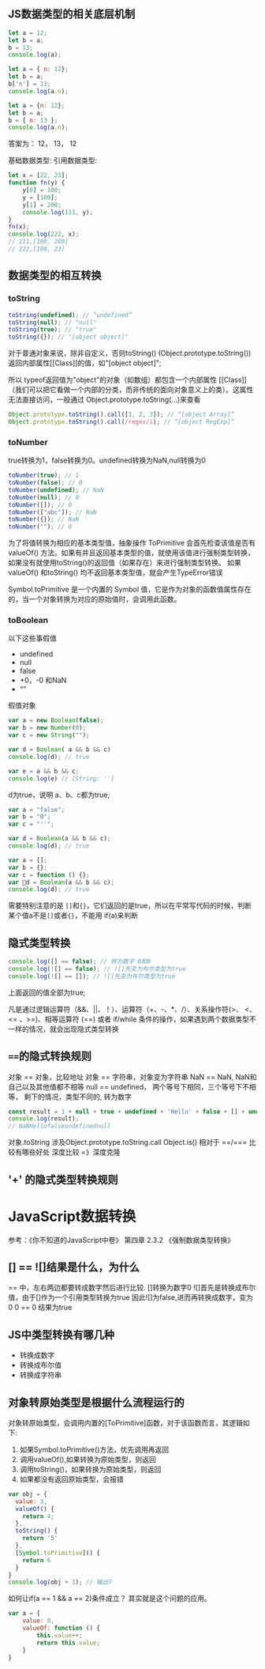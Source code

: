 ## JS数据类型的相关底层机制

```js
let a = 12;
let b = a;
b = 13;
console.log(a); 

let a = { n: 12};
let b = a;
b['n'] = 13;
console.log(a.n);

let a = {n: 12};
let b = a;
b = { n: 13 };
console.log(a.n);
```
答案为： 12， 13， 12

基础数据类型:
引用数据类型: 

```js
let x = [22, 23];
function fn(y) {
    y[0] = 100;
    y = [100];
    y[1] = 200;
    console.log(111, y);
}
fn(x);
console.log(222, x); 
// 111,[100, 200]
// 222,[100, 23] 
```

## 数据类型的相互转换


### toString
```js
toString(undefined); // “undefined”
toString(null); // "null"
toString(true); // "true"
toString({}); // "[object object]"
```
对于普通对象来说，除非自定义，否则toString() (Object.prototype.toString()) 返回内部属性[[Class]]的值，如"[object object]";

所以 typeof返回值为"object"的对象（如数组）都包含一个内部属性 [[Class]]（我们可以把它看做一个内部的分类，而非传统的面向对象意义上的类）。这属性无法直接访问，一般通过 Object.prototype.toString(...)来查看

```js
Object.prototype.toString().call([1, 2, 3]); // “[object Array]”
Object.prototype.toString().call(/regex/i); // “[object RegExp]”
```
### toNumber
true转换为1，false转换为0。undefined转换为NaN,null转换为0

```js
toNumber(true); // 1
toNumber(false); // 0
toNumber(undefined); // NaN
toNumber(null); // 0
toNumber([]); // 0
toNumber(["abc"]); // NaN
toNumber({}); // NaN
toNumber(""); // 0
```

为了将值转换为相应的基本类型值，抽象操作 ToPrimitive 会首先检查该值是否有 valueOf() 方法。如果有并且返回基本类型的值，就使用该值进行强制类型转换，如果没有就使用toString()的返回值（如果存在）来进行强制类型转换。
如果 valueOf() 和toString() 均不返回基本类型值，就会产生TypeError错误

Symbol.toPrimitive 是一个内置的 Symbol 值，它是作为对象的函数值属性存在的，当一个对象转换为对应的原始值时，会调用此函数。

### toBoolean
以下这些事假值
- undefined
- null
- false
- +0，-0 和NaN
- “”

假值对象
```js
var a = new Boolean(false);
var b = new Number(0);
var c = new String("");

var d = Boolean( a && b && c)
console.log(d); // true

var e = a && b && c;
console.log(e) // [String: '']
```
d为true，说明 a、b、c都为true;

```js
var a = "false";
var b = "0";
var c = "''";

var d = Boolean(a && b && c);
console.log(d); // true
```
```js
var a = [];
var b = {};
var c = function () {};
var d = Boolean(a && b && c);
console.log(d); // true
```

需要特别注意的是 `[]`和`{}`，它们返回的是true，所以在平常写代码的时候，判断某个值a不是`[]`或者`{}`，不能用 if(a)来判断

## 隐式类型转换
```js
console.log([] == false); // 转为数字 0和0
console.log(![] == false); // ![]先变为布尔类型为true
console.log(![] == []); // ![]先变为布尔类型为true
```
上面返回的值全部为true;

凡是通过逻辑运算符（&&、||、！）、运算符（+、-、*、/）、关系操作符(>、 <、 <= 、>=)、相等运算符 (==) 或者 if/while 条件的操作，如果遇到两个数据类型不一样的情况，就会出现隐式类型转换

## `==`的隐式转换规则

对象 == 对象，比较地址
对象 == 字符串，对象变为字符串
NaN == NaN, NaN和自己以及其他值都不相等
null == undefined， 两个等号下相同，三个等号下不相等，
剩下的情况，类型不同的, 转为数字

```js
const result = 1 + null + true + undefined + 'Hello' + false + [] + undefined + null;
console.log(result);
// NaNHellofalseundefinednull
```
对象.toString 涉及Object.prototype.toString.call
Object.is() 相对于 ==/=== 比较有哪些好处 深度比较 =》深度克隆

## '+' 的隐式类型转换规则



# JavaScript数据转换
参考：《你不知道的JavaScript中卷》 第四章 2.3.2 《强制数据类型转换》
## [] == ![]结果是什么，为什么
== 中，左右两边都要转成数字然后进行比较.
[]转换为数字0
![]首先是转换成布尔值，由于[]作为一个引用类型转换为true
因此![]为false,进而再转换成数字，变为0
0 == 0 结果为true
## JS中类型转换有哪几种
- 转换成数字
- 转换成布尔值
- 转换成字符串

## 对象转原始类型是根据什么流程运行的
对象转原始类型，会调用内置的[ToPrimitive]函数，对于该函数而言，其逻辑如下:

1. 如果Symbol.toPrimitive()方法，优先调用再返回
2. 调用valueOf(),如果转换为原始类型，则返回
3. 调用toString()，如果转换为原始类型，则返回
4. 如果都没有返回原始类型，会报错
```js
var obj = {
  value: 3,
  valueOf() {
    return 4;
  },
  toString() {
    return '5'
  },
  [Symbol.toPrimitive]() {
    return 6
  }
}
console.log(obj + 1); // 输出7
```
如何让if(a == 1 && a == 2)条件成立？
其实就是这个问题的应用。
```js
var a = {
    value: 0,
    valueOf: function () {
        this.value++;
        return this.value;
    }
}
```
